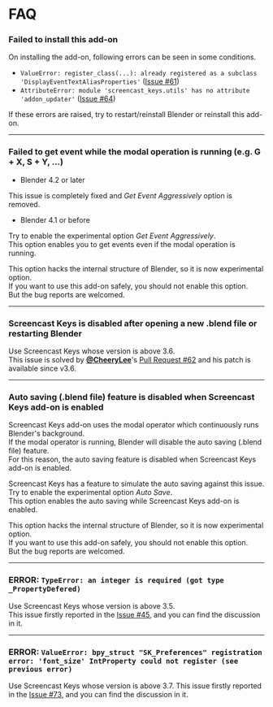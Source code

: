 # FAQ

<!-- markdownlint-disable-next-line MD001 -->
### Failed to install this add-on

On installing the add-on, following errors can be seen in some conditions.

* `ValueError: register_class(...): already registered as a subclass
  'DisplayEventTextAliasProperties'`
  ([Issue #61](https://github.com/nutti/Screencast-Keys/issues/61))
* `AttributeError: module 'screencast_keys.utils' has no attribute
  'addon_updater'`
  ([Issue #64](https://github.com/nutti/Screencast-Keys/issues/64))

If these errors are raised, try to restart/reinstall Blender or reinstall this
add-on.

---

<!-- markdownlint-disable-next-line MD013 -->
### Failed to get event while the modal operation is running (e.g. G + X, S + Y, ...)

* Blender 4.2 or later

This issue is completely fixed and *Get Event Aggressively* option is removed.

* Blender 4.1 or before

Try to enable the experimental option *Get Event Aggressively*.  
This option enables you to get events even if the modal operation is running.

This option hacks the internal structure of Blender, so it is now experimental
option.  
If you want to use this add-on safely, you should not enable this option.  
But the bug reports are welcomed.

---

<!-- markdownlint-disable-next-line MD013 -->
### Screencast Keys is disabled after opening a new .blend file or restarting Blender

Use Screencast Keys whose version is above 3.6.  
This issue is solved by [**@CheeryLee**](https://github.com/CheeryLee)'s
[Pull Request #62](https://github.com/nutti/Screencast-Keys/pull/62) and his
patch is available since v3.6.

---

<!-- markdownlint-disable-next-line MD013 -->
### Auto saving (.blend file) feature is disabled when Screencast Keys add-on is enabled

Screencast Keys add-on uses the modal operator which continuously runs
Blender's background.  
If the modal operator is running, Blender will disable the auto saving
(.blend file) feature.  
For this reason, the auto saving feature is disabled when Screencast Keys
add-on is enabled.

Screencast Keys has a feature to simulate the auto saving against this issue.  
Try to enable the experimental option *Auto Save*.  
This option enables the auto saving while Screencast Keys add-on is enabled.

This option hacks the internal structure of Blender, so it is now experimental
option.  
If you want to use this add-on safely, you should not enable this option.  
But the bug reports are welcomed.

---

### ERROR: `TypeError: an integer is required (got type _PropertyDefered)`

Use Screencast Keys whose version is above 3.5.  
This issue firstly reported in the
[Issue #45](https://github.com/nutti/Screencast-Keys/issues/45), and you can
find the discussion in it.

---

<!-- markdownlint-disable-next-line MD013 -->
### ERROR: `ValueError: bpy_struct "SK_Preferences" registration error: 'font_size' IntProperty could not register (see previous error)`

Use Screencast Keys whose version is above 3.7.
This issue firstly reported in the
[Issue #73](https://github.com/nutti/Screencast-Keys/issues/73), and you can
find the discussion in it.
